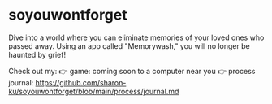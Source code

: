 # soyouwontforget

Dive into a world where you can eliminate memories of your loved ones who passed away. Using an app called "Memorywash," you will no longer be haunted by grief!

Check out my:
👉 game: coming soon to a computer near you
👉 process journal: https://github.com/sharon-ku/soyouwontforget/blob/main/process/journal.md
